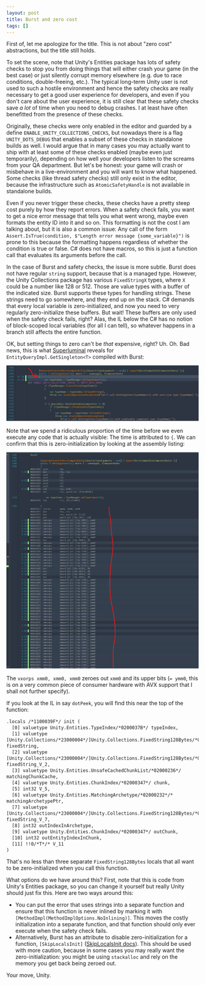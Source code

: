 ```yaml
---
layout: post
title: Burst and zero cost
tags: []
---
```




First of, let me apologize for the title. This is not about "zero cost" abstractions, but the title still holds.

To set the scene, note that Unity's Entities package has lots of safety checks to stop you from doing things that will either crash your game (in the best case) or just silently corrupt memory elsewhere (e.g. due to race conditions, double-freeing, etc.). The typical long-term Unity user is not used to such a hostile environment and hence the safety checks are really necessary to get a good user experience for developers, and even if you don't care about the user experience, it is still clear that these safety checks save _a lot_ of time when you need to debug crashes. I at least have often benefitted from the presence of these checks.

Originally, these checks were only enabled in the editor and guarded by a define `ENABLE_UNITY_COLLECTIONS_CHECKS`, but nowadays there is a flag `UNITY_DOTS_DEBUG` that enables a subset of these checks in standalone builds as well. I would argue that in many cases you may actually want to ship with at least some of these checks enabled (maybe even just temporarily), depending on how well your developers listen to the screams from your QA department. But let's be honest: your game will crash or misbehave in a live-environment and you will want to know what happened. Some checks (like thread safety checks) still only exist in the editor, because the infrastructure such as `AtomicSafetyHandle` is not available in standalone builds.

Even if you never trigger these checks, these checks have a pretty steep cost purely by how they report errors. When a safety check fails, you want to get a nice error message that tells you what went wrong, maybe even formats the entity ID into it and so on. This formatting is not the cost I am talking about, but it is also a common issue: Any call of the form `Assert.IsTrue(condition, $"Length error message {some_variable}")` is prone to this because the formatting happens regardless of whether the condition is true or false. C# does not have macros, so this is just a function call that evaluates its arguments before the call.

In the case of Burst and safety checks, the issue is more subtle. Burst does not have regular `string` support, because that is a managed type. However, the Unity Collections package has various `FixedStringX` types, where `X` could be a number like 128 or 512. Those are value types with a buffer of the indicated size. Burst supports these types for handling strings. These strings need to go somewhere, and they end up on the stack. C# demands that every local variable is zero-initialized, and now you need to very regularly zero-initialize these buffers. But wait! These buffers are only used when the safety check fails, right? Alas, the IL below the C# has no notion of block-scoped local variables (for all I can tell), so whatever happens in a branch still affects the entire function.

OK, but setting things to zero can't be _that_ expensive, right? Uh. Oh. Bad news, this is what [Superluminal](https://superluminal.eu/) reveals for `EntityQueryImpl.GetSingleton<T>` compiled with Burst:

![Step 1](/assets/img/2025-01-18-burst-zero-init/step-1.png)

Note that we spend a ridiculous proportion of the time before we even execute any code that is actually visible: The time is attributed to `{`. We can confirm that this is zero-initialization by looking at the assembly listing:

![Step 2](/assets/img/2025-01-18-burst-zero-init/step-2.png)

The `vxorps xmm0, xmm0, xmm0` zeroes out `xmm0` and its upper bits (`= ymm0`, this is on a very common piece of consumer hardware with AVX support that I shall not further specify).

If you look at the IL in say `dotPeek`, you will find this near the top of the function:
```
.locals /*1100039F*/ init (
  [0] valuetype Unity.Entities.TypeIndex/*0200037B*/ typeIndex,
  [1] valuetype [Unity.Collections/*23000004*/]Unity.Collections.FixedString128Bytes/*01000057*/ fixedString,
  [2] valuetype [Unity.Collections/*23000004*/]Unity.Collections.FixedString128Bytes/*01000057*/ fixedString_V_2,
  [3] valuetype Unity.Entities.UnsafeCachedChunkList/*02000236*/ matchingChunkCache,
  [4] valuetype Unity.Entities.ChunkIndex/*02000347*/ chunk,
  [5] int32 V_5,
  [6] valuetype Unity.Entities.MatchingArchetype/*02000232*/* matchingArchetypePtr,
  [7] valuetype [Unity.Collections/*23000004*/]Unity.Collections.FixedString128Bytes/*01000057*/ fixedString_V_7,
  [8] int32 outIndexInArchetype,
  [9] valuetype Unity.Entities.ChunkIndex/*02000347*/ outChunk,
  [10] int32 outEntityIndexInChunk,
  [11] !!0/*T*/* V_11
)
```
That's no less than three separate `FixedString128Bytes` locals that all want to be zero-initialized when you call this function.

What options do we have around this? First, note that this is code from Unity's Entities package, so you can change it yourself but really Unity should just fix this. Here are two ways around this:
 * You can put the error that uses strings into a separate function and ensure that this function is never inlined by marking it with `[MethodImpl(MethodImplOptions.NoInlining)]`. This moves the costly initialization into a separate function, and that function should only ever execute when the safety check fails.
 * Alternatively, Burst has an attribute to disable zero-initialization for a function, `[SkipLocalsInit]` ([SkipLocalsInit docs](https://docs.unity3d.com/Packages/com.unity.burst@1.8/manual/optimization-skiplocalsinit.html)). This should be used with more caution, because in some cases you may really want the zero-initialization: you might be using `stackalloc` and rely on the memory you get back being zeroed out. 

Your move, Unity.

